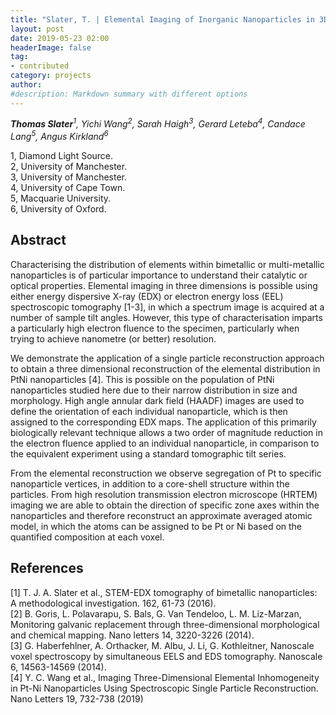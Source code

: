 ```yaml
---
title: "Slater, T. | Elemental Imaging of Inorganic Nanoparticles in 3D Using Single Particle Reconstruction"
layout: post
date: 2019-05-23 02:00
headerImage: false
tag:
- contributed
category: projects
author:
#description: Markdown summary with different options
---
```


_**Thomas Slater**<sup>1</sup>, Yichi Wang<sup>2</sup>, Sarah Haigh<sup>3</sup>, Gerard Leteba<sup>4</sup>, Candace Lang<sup>5</sup>, Angus Kirkland<sup>6</sup>_<br/>

1, Diamond Light Source. <br/>
2, University of Manchester. <br/>
3, University of Manchester. <br/>
4, University of Cape Town. <br/>
5, Macquarie University.<br/>
6, University of Oxford.<br/>

## Abstract
Characterising the distribution of elements within bimetallic or multi-metallic nanoparticles is of particular importance to understand their catalytic or optical properties. Elemental imaging in three dimensions is possible using either energy dispersive X-ray (EDX)  or electron energy loss (EEL) spectroscopic tomography [1-3], in which a spectrum image is acquired at a number of sample tilt angles. However, this type of characterisation imparts a particularly high electron fluence to the specimen, particularly when trying to achieve nanometre (or better) resolution.<br/>

We demonstrate the application of a single particle reconstruction approach to obtain a three dimensional reconstruction of the elemental distribution in PtNi nanoparticles [4]. This is possible on the population of PtNi nanoparticles studied here due to their narrow distribution in size and morphology. High angle annular dark field (HAADF) images are used to define the orientation of each individual nanoparticle, which is then assigned to the corresponding EDX maps. The application of this primarily biologically relevant technique allows a two order of magnitude reduction in the electron fluence applied to an individual nanoparticle, in comparison to the equivalent experiment using a standard tomographic tilt series.<br/>

From the elemental reconstruction we observe segregation of Pt to specific nanoparticle vertices, in addition to a core-shell structure within the particles. From high resolution transmission electron microscope (HRTEM) imaging we are able to obtain the direction of specific zone axes within the nanoparticles and therefore reconstruct an approximate averaged atomic model, in which the atoms can be assigned to be Pt or Ni based on the quantified composition at each voxel.<br/>

## References
[1] T. J. A. Slater et al., STEM-EDX tomography of bimetallic nanoparticles: A methodological investigation. 162, 61-73 (2016).<br/>
[2] B. Goris, L. Polavarapu, S. Bals, G. Van Tendeloo, L. M. Liz-Marzan, Monitoring galvanic replacement through three-dimensional morphological and chemical mapping. Nano letters 14, 3220-3226 (2014).<br/>
[3] G. Haberfehlner, A. Orthacker, M. Albu, J. Li, G. Kothleitner, Nanoscale voxel spectroscopy by simultaneous EELS and EDS tomography. Nanoscale 6, 14563-14569 (2014).<br/>
[4] Y. C. Wang et al., Imaging Three-Dimensional Elemental Inhomogeneity in Pt-Ni Nanoparticles Using Spectroscopic Single Particle Reconstruction. Nano Letters 19, 732-738 (2019)<br/>
